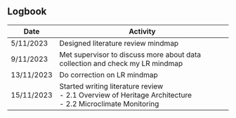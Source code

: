 ## Logbook

|  Date |  Activity |
| ----- |  ------- | 
| 5/11/2023 | Designed literature review mindmap |
| 9/11/2023 | Met supervisor to discuss more about data collection and check my LR mindmap |
| 13/11/2023| Do correction on LR mindmap |
| 15/11/2023 | Started writing literature review<br> - 2.1 Overview of Heritage Architecture <br> - 2.2 Microclimate Monitoring |
